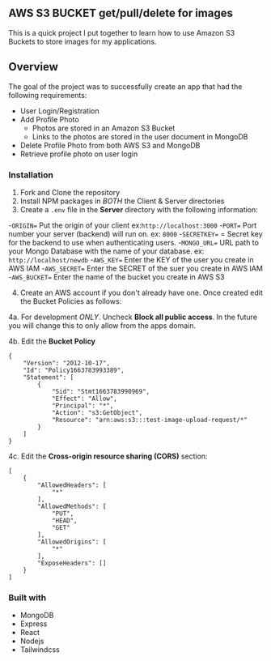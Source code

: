 ## AWS S3 BUCKET get/pull/delete for images
This is a quick project I put together to learn how to use Amazon S3 Buckets to store images for my applications.

## Overview
The goal of the project was to successfully create an app that had the following requirements:

- User Login/Registration
- Add Profile Photo
  - Photos are stored in an Amazon S3 Bucket
  - Links to the photos are stored in the user document in MongoDB
- Delete Profile Photo from both AWS S3 and MongoDB
- Retrieve profile photo on user login

### Installation
1. Fork and Clone the repository
2. Install NPM packages in *BOTH* the Client & Server directories
3. Create a `.env` file in the **Server** directory with the following information:

-`ORIGIN=` Put the origin of your client ex:`http://localhost:3000`
-`PORT=` Port number your server (backend) will run on.  ex: `8000`
-`SECRETKEY=` = Secret key for the backend to use when authenticating users.
-`MONGO_URL=` URL path to your Mongo Database with the name of your database.  ex: `http://localhost/newdb`
-`AWS_KEY=` Enter the KEY of the user you create in AWS IAM
-`AWS_SECRET=` Enter the SECRET of the suer you create in AWS IAM
-`AWS_BUCKET=` Enter the name of the bucket you create in AWS S3

4. Create an AWS account if you don't already have one.  Once created edit the Bucket Policies as follows:

4a. For development *ONLY*.  Uncheck **Block all public access**.  In the future you will change this to only allow from the apps domain.

4b. Edit the **Bucket Policy**
```
{
    "Version": "2012-10-17",
    "Id": "Policy1663783993389",
    "Statement": [
        {
            "Sid": "Stmt1663783990969",
            "Effect": "Allow",
            "Principal": "*",
            "Action": "s3:GetObject",
            "Resource": "arn:aws:s3:::test-image-upload-request/*"
        }
    ]
}
```
4c. Edit the **Cross-origin resource sharing (CORS)** section:
```
[
    {
        "AllowedHeaders": [
            "*"
        ],
        "AllowedMethods": [
            "PUT",
            "HEAD",
            "GET"
        ],
        "AllowedOrigins": [
            "*"
        ],
        "ExposeHeaders": []
    }
]
```

### Built with

- MongoDB
- Express
- React
- Nodejs
- Tailwindcss